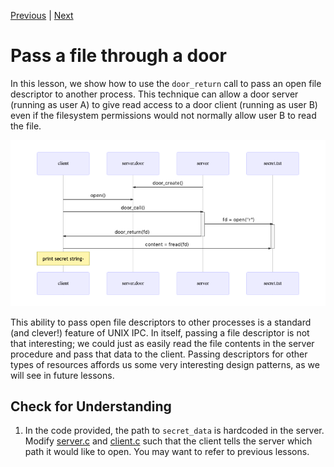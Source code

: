 [Previous](.././A0_result_parameters/) | [Next](.././E0_door_through_door/)

# Pass a file through a door
In this lesson, we show how to use the `door_return` call to pass an open file
descriptor to another process. This technique can allow a door server (running
as user A) to give read access to a door client (running as user B) even if the
filesystem permissions would not normally allow user B to read the file.

![file-through-door](file_through_door.png)

This ability to pass open file descriptors to other processes is a standard (and
clever!) feature of UNIX IPC. In itself, passing a file descriptor is not that
interesting; we could just as easily read the file contents in the server
procedure and pass that data to the client. Passing descriptors for other types
of resources affords us some very interesting design patterns, as we will see in
future lessons.

## Check for Understanding
1. In the code provided, the path to `secret_data` is hardcoded in the server. Modify [server.c](server.c) and [client.c](client.c) such that the client tells the server which path it would like to open. You may want to refer to previous lessons.
